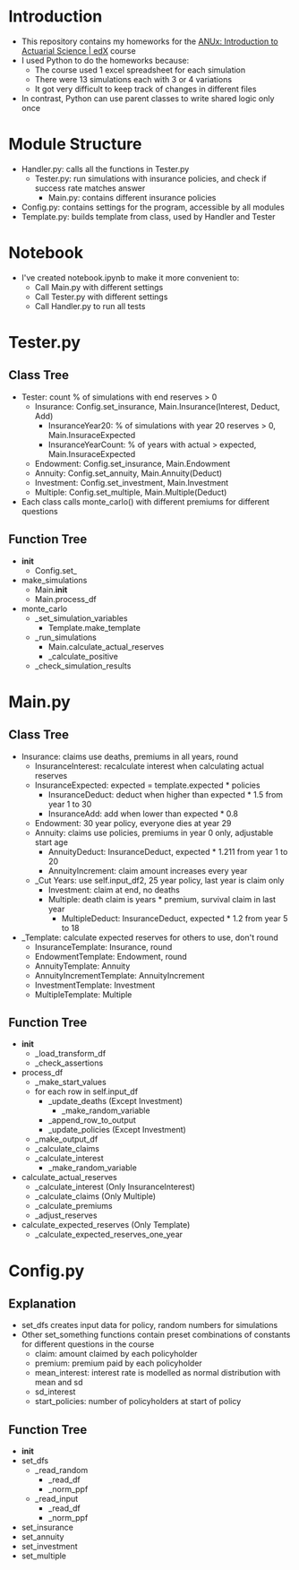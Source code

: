 # Introduction
- This repository contains my homeworks for the [ANUx: Introduction to Actuarial Science | edX](https://www.edx.org/learn/actuarial-science/australian-national-university-introduction-to-actuarial-science) course
- I used Python to do the homeworks because:
    - The course used 1 excel spreadsheet for each simulation
    - There were 13 simulations each with 3 or 4 variations
    - It got very difficult to keep track of changes in different files
- In contrast, Python can use parent classes to write shared logic only once

# Module Structure
- Handler.py: calls all the functions in Tester.py
    - Tester.py: run simulations with insurance policies, and check if success rate matches answer
        - Main.py: contains different insurance policies
- Config.py: contains settings for the program, accessible by all modules
- Template.py: builds template from class, used by Handler and Tester

# Notebook
- I've created notebook.ipynb to make it more convenient to:
    - Call Main.py with different settings
    - Call Tester.py with different settings
    - Call Handler.py to run all tests

# Tester.py

## Class Tree
- Tester: count % of simulations with end reserves > 0
    - Insurance: Config.set_insurance, Main.Insurance(Interest, Deduct, Add)
        - InsuranceYear20: % of simulations with year 20 reserves > 0, Main.InsuraceExpected
        - InsuranceYearCount: % of years with actual > expected, Main.InsuraceExpected
    - Endowment: Config.set_insurance, Main.Endowment
    - Annuity: Config.set_annuity, Main.Annuity(Deduct)
    - Investment: Config.set_investment, Main.Investment
    - Multiple: Config.set_multiple, Main.Multiple(Deduct)
- Each class calls monte_carlo() with different premiums for different questions

## Function Tree
- __init__
    - Config.set_<something>
- make_simulations
    - Main.__init__
    - Main.process_df
- monte_carlo
    - _set_simulation_variables
        - Template.make_template
    - _run_simulations
        - Main.calculate_actual_reserves
        - _calculate_positive
    - _check_simulation_results

# Main.py

## Class Tree
- Insurance: claims use deaths, premiums in all years, round
    - InsuranceInterest: recalculate interest when calculating actual reserves
    - InsuranceExpected: expected = template.expected * policies
        - InsuranceDeduct: deduct when higher than expected * 1.5 from year 1 to 30
        - InsuranceAdd: add when lower than expected * 0.8
    - Endowment: 30 year policy, everyone dies at year 29
    - Annuity: claims use policies, premiums in year 0 only, adjustable start age
        - AnnuityDeduct: InsuranceDeduct, expected * 1.211 from year 1 to 20
        - AnnuityIncrement: claim amount increases every year
    - _Cut Years: use self.input_df2, 25 year policy, last year is claim only
        - Investment: claim at end, no deaths
        - Multiple: death claim is years * premium, survival claim in last year
            - MultipleDeduct: InsuranceDeduct, expected * 1.2 from year 5 to 18
- _Template: calculate expected reserves for others to use, don't round
    - InsuranceTemplate: Insurance, round
    - EndowmentTemplate: Endowment, round
    - AnnuityTemplate: Annuity
    - AnnuityIncrementTemplate: AnnuityIncrement
    - InvestmentTemplate: Investment
    - MultipleTemplate: Multiple

## Function Tree
- __init__
    - _load_transform_df
    - _check_assertions
- process_df
    - _make_start_values
    - for each row in self.input_df
        - _update_deaths (Except Investment)
            - _make_random_variable
        - _append_row_to_output
        - _update_policies (Except Investment)
    - _make_output_df
    - _calculate_claims
    - _calculate_interest
        - _make_random_variable
- calculate_actual_reserves
    - _calculate_interest (Only InsuranceInterest)
    - _calculate_claims (Only Multiple)
    - _calculate_premiums
    - _adjust_reserves
- calculate_expected_reserves (Only Template)
    - _calculate_expected_reserves_one_year

# Config.py

## Explanation
- set_dfs creates input data for policy, random numbers for simulations
- Other set_something functions contain preset combinations of constants for different questions in the course
    - claim: amount claimed by each policyholder
    - premium: premium paid by each policyholder
    - mean_interest: interest rate is modelled as normal distribution with mean and sd
    - sd_interest
    - start_policies: number of policyholders at start of policy

## Function Tree
- __init__
- set_dfs
    - _read_random
        - _read_df
        - _norm_ppf
    - _read_input
        - _read_df
        - _norm_ppf
- set_insurance
- set_annuity
- set_investment
- set_multiple